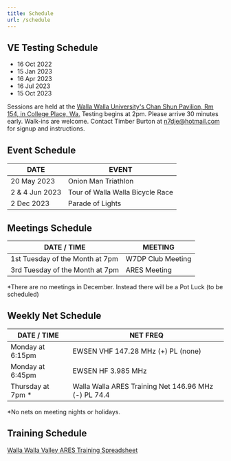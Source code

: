 ```yaml
---
title: Schedule
url: /schedule
---
```



## VE Testing Schedule

* 16 Oct 2022
* 15 Jan 2023
* 16 Apr 2023
* 16 Jul 2023
* 15 Oct 2023

Sessions are held at the [Walla Walla University's Chan Shun Pavilion, Rm 154, in College Place, Wa.](https://maps.app.goo.gl/z6Voh7e8qNb5mDGT7?g_st=ic) Testing begins at 2pm. Please arrive 30 minutes early. Walk-ins are welcome. Contact Timber Burton at n7dje@hotmail.com for signup and instructions. 

## Event Schedule
|DATE|EVENT|
|--|--|
|20 May 2023|	Onion Man Triathlon|
|2 & 4 Jun 2023|Tour of Walla Walla Bicycle Race|
|2 Dec 2023|Parade of Lights|


## Meetings Schedule
|DATE / TIME|	MEETING|
|--|--|
|1st Tuesday of the Month at 7pm|	W7DP Club Meeting|
|3rd Tuesday of the Month at 7pm	|ARES Meeting|

*There are no meetings in December.	Instead there will be a Pot Luck (to be scheduled)

## Weekly Net Schedule
|DATE / TIME|	NET	FREQ|
|--|--|
|Monday at 6:15pm	|EWSEN VHF 147.28 MHz (+) PL (none)|
|Monday at 6:45pm |EWSEN HF 3.985 MHz | 
|Thursday at 7pm * |Walla Walla ARES Training Net	146.96 MHz (-) PL 74.4|

*No nets on meeting nights or holidays.

## Training Schedule 
<a href="https://docs.google.com/spreadsheets/d/1VTX3fB3kWP1Y0R-nUqPyhPg3amWlIWNwtt7lPR1K5j0/edit?usp=sharing"> Walla Walla Valley ARES Training Spreadsheet</a>


